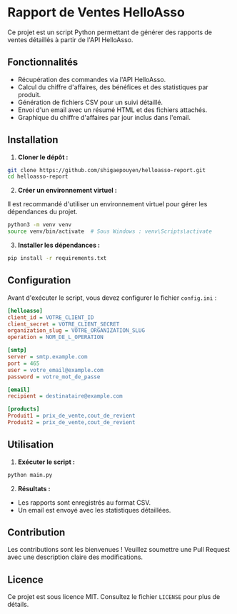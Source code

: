 
# Rapport de Ventes HelloAsso

Ce projet est un script Python permettant de générer des rapports de ventes détaillés à partir de l'API HelloAsso.

## Fonctionnalités

- Récupération des commandes via l'API HelloAsso.
- Calcul du chiffre d'affaires, des bénéfices et des statistiques par produit.
- Génération de fichiers CSV pour un suivi détaillé.
- Envoi d'un email avec un résumé HTML et des fichiers attachés.
- Graphique du chiffre d'affaires par jour inclus dans l'email.

## Installation

1. **Cloner le dépôt :**

```bash
git clone https://github.com/shigaepouyen/helloasso-report.git
cd helloasso-report
```

2. **Créer un environnement virtuel :**

Il est recommandé d'utiliser un environnement virtuel pour gérer les dépendances du projet.

```bash
python3 -m venv venv
source venv/bin/activate  # Sous Windows : venv\Scripts\activate
```

3. **Installer les dépendances :**

```bash
pip install -r requirements.txt
```

## Configuration

Avant d'exécuter le script, vous devez configurer le fichier `config.ini` :

```ini
[helloasso]
client_id = VOTRE_CLIENT_ID
client_secret = VOTRE_CLIENT_SECRET
organization_slug = VOTRE_ORGANIZATION_SLUG
operation = NOM_DE_L_OPERATION

[smtp]
server = smtp.example.com
port = 465
user = votre_email@example.com
password = votre_mot_de_passe

[email]
recipient = destinataire@example.com

[products]
Produit1 = prix_de_vente,cout_de_revient
Produit2 = prix_de_vente,cout_de_revient
```

## Utilisation

1. **Exécuter le script :**

```bash
python main.py
```

2. **Résultats :**

- Les rapports sont enregistrés au format CSV.
- Un email est envoyé avec les statistiques détaillées.

## Contribution

Les contributions sont les bienvenues ! Veuillez soumettre une Pull Request avec une description claire des modifications.

## Licence

Ce projet est sous licence MIT. Consultez le fichier `LICENSE` pour plus de détails.
